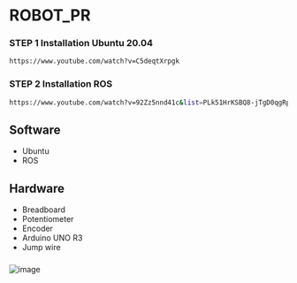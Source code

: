 # ROBOT_PR

### STEP 1 Installation Ubuntu 20.04

```bash
https://www.youtube.com/watch?v=C5deqtXrpgk
```

### STEP 2 Installation ROS
```bash
https://www.youtube.com/watch?v=92Zz5nnd41c&list=PLk51HrKSBQ8-jTgD0qgRp1vmQeVSJ5SQC&index=2
```
## Software
* Ubuntu
* ROS

## Hardware
* Breadboard
* Potentiometer
* Encoder
* Arduino UNO R3
* Jump wire

### 

![image](https://github.com/liza10263/project_PR/assets/129593656/5199db87-18c4-40f6-aa1e-e61622a23d22)
